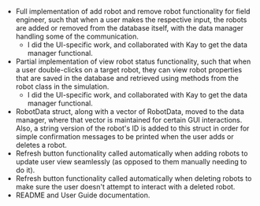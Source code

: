 + Full implementation of add robot and remove robot functionality for field engineer, such that when a user makes the respective input, the robots are added or removed from the database itself, with the data manager handling some of the communication. 
    + I did the UI-specific work, and collaborated with Kay to get the data manager functional.
+ Partial implementation of view robot status functionality, such that when a user double-clicks on a target robot, they can view robot properties that are saved in the database and retrieved using methods from the robot class in the simulation. 
    + I did the UI-specific work, and collaborated with Kay to get the data manager functional.
+ RobotData struct, along with a vector of RobotData, moved to the data manager, where that vector is maintained for certain GUI interactions. Also, a string version of the robot's ID is added to this struct in order for simple confirmation messages to be printed when the user adds or deletes a robot. 
+ Refresh button functionality called automatically when adding robots to update user view seamlessly (as opposed to them manually needing to do it).
+ Refresh button functionality called automatically when deleting robots to make sure the user doesn't attempt to interact with a deleted robot.
+ README and User Guide documentation.
